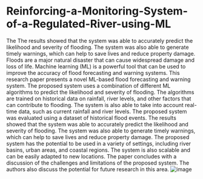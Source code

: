 # Reinforcing-a-Monitoring-System-of-a-Regulated-River-using-ML

The The results showed that the system was able to accurately predict the likelihood and severity of flooding. The system was also able to generate timely warnings, which can help to save lives and reduce property damage.
Floods are a major natural disaster that can cause widespread damage and loss of life. Machine learning (ML) is a powerful tool that can be used to improve the accuracy of flood forecasting and warning systems. This research paper presents a novel ML-based flood forecasting and warning system.
The proposed system uses a combination of different ML algorithms to predict the likelihood and severity of flooding. The algorithms are trained on historical data on rainfall, river levels, and other factors that can contribute to flooding. The system is also able to take into account real-time data, such as current rainfall and river levels.
The proposed system was evaluated using a dataset of historical flood events. The results showed that the system was able to accurately predict the likelihood and severity of flooding. The system was also able to generate timely warnings, which can help to save lives and reduce property damage.
The proposed system has the potential to be used in a variety of settings, including river basins, urban areas, and coastal regions. The system is also scalable and can be easily adapted to new locations.
The paper concludes with a discussion of the challenges and limitations of the proposed system. The authors also discuss the potential for future research in this area.
![image](https://github.com/apreetham8106/Reinforcing-a-Monitoring-System-of-a-Regulated-River-using-ML-main/assets/140494781/cbae31c4-fdcb-4882-bdbb-5613f10c553a)

